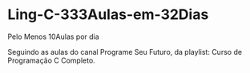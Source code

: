 # Ling-C-333Aulas-em-32Dias
Pelo Menos 10Aulas por dia

Seguindo as aulas do canal Programe Seu Futuro, da playlist: Curso de Programação C Completo.

